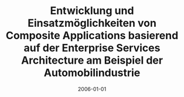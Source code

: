 ---
abstract: ''
authors:
- Manfred Balluch
date: '2006-01-01'
featured: false
publication_types:
- '7'
publishDate: '2006-01-01'
title: Entwicklung und Einsatzmöglichkeiten von Composite Applications basierend auf
  der Enterprise Services Architecture am Beispiel der Automobilindustrie
url_pdf: ''
---